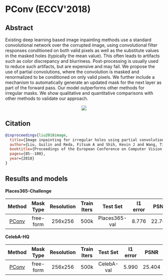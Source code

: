 # PConv (ECCV'2018)

## Abstract

<!-- [ABSTRACT] -->

Existing deep learning based image inpainting methods use a standard convolutional network over the corrupted image, using convolutional filter responses conditioned on both valid pixels as well as the substitute values in the masked holes (typically the mean value). This often leads to artifacts such as color discrepancy and blurriness. Post-processing is usually used to reduce such artifacts, but are expensive and may fail. We propose the use of partial convolutions, where the convolution is masked and renormalized to be conditioned on only valid pixels. We further include a mechanism to automatically generate an updated mask for the next layer as part of the forward pass. Our model outperforms other methods for irregular masks. We show qualitative and quantitative comparisons with other methods to validate our approach.

<!-- [IMAGE] -->
<p align="center">
  <img src="https://user-images.githubusercontent.com/12726765/144175613-1bc9ad1b-072d-4c1f-a97d-1af5be2590bd.png" />
</p>

<!-- [PAPER_TITLE: Image Inpainting for Irregular Holes Using Partial Convolutions] -->
<!-- [PAPER_URL: https://arxiv.org/abs/1804.07723] -->

## Citation

<!-- [ALGORITHM] -->

```bibtex
@inproceedings{liu2018image,
  title={Image inpainting for irregular holes using partial convolutions},
  author={Liu, Guilin and Reda, Fitsum A and Shih, Kevin J and Wang, Ting-Chun and Tao, Andrew and Catanzaro, Bryan},
  booktitle={Proceedings of the European Conference on Computer Vision (ECCV)},
  pages={85--100},
  year={2018}
}
```

## Results and models


**Places365-Challenge**

|                                   Method                                    | Mask Type | Resolution | Train Iters |   Test Set    | l1 error |  PSNR  | SSIM  |                                                                                                                        Download                                                                                                                         |
| :-------------------------------------------------------------------------: | :-------: | :--------: | :---------: | :-----------: | :------: | :----: | :---: | :-----------------------------------------------------------------------------------------------------------------------------------------------------------------------------------------------------------------------------------------------------: |
| [PConv](/configs/inpainting/partial_conv/pconv_256x256_stage2_4x2_places.py) | free-form |  256x256   |    500k     | Places365-val |  8.776   | 22.762 | 0.801 | [model](https://download.openmmlab.com/mmediting/inpainting/pconv/pconv_256x256_stage2_4x2_places_20200619-1ffed0e8.pth) \| [log](https://download.openmmlab.com/mmediting/inpainting/pconv/pconv_256x256_stage2_4x2_places_20200619-1ffed0e8.log.json) |

**CelebA-HQ**

|                                   Method                                    | Mask Type | Resolution | Train Iters |  Test Set  | l1 error |  PSNR  | SSIM  |                                                                                                                        Download                                                                                                                         |
| :-------------------------------------------------------------------------: | :-------: | :--------: | :---------: | :--------: | :------: | :----: | :---: | :-----------------------------------------------------------------------------------------------------------------------------------------------------------------------------------------------------------------------------------------------------: |
| [PConv](/configs/inpainting/partial_conv/pconv_256x256_stage2_4x2_celeba.py) | free-form |  256x256   |    500k     | CelebA-val |  5.990   | 25.404 | 0.853 | [model](https://download.openmmlab.com/mmediting/inpainting/pconv/pconv_256x256_stage2_4x2_celeba_20200619-860f8b95.pth) \| [log](https://download.openmmlab.com/mmediting/inpainting/pconv/pconv_256x256_stage2_4x2_celeba_20200619-860f8b95.log.json) |
